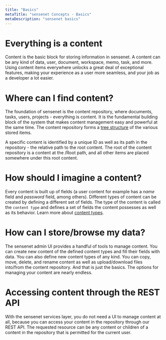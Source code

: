 ```yaml
---
title: "Basics"
metaTitle: "sensenet Concepts - Basics"
metaDescription: "sensenet basics"
---
```


# Everything is a content

Content is the basic block for storing information in sensenet. A content can be any kind of data, user, document, workspace, memo, task, and more. Using content items everywhere unlocks a great deal of exceptional features, making your experience as a user more seamless, and your job as a developer a lot easier.

# Where can I find content?

The foundation of sensenet is the content repository, where documents, tasks, users, projects - everything is content. It is the fundamental building block of the system that makes content management easy and powerful at the same time. The content repository forms a [tree structure](/concepts/basics/02-content-tree) of the various stored items.

A specific content is identified by a unique ID as well as its path in the repository - the relative path to the root content. The root of the content repository is a content at the /Root path, and all other items are placed somewhere under this root content.

# How should I imagine a content?

Every content is built up of fields (a user content for example has a *name* field and *password* field, among others). Different types of content can be created by defining a different set of fields. The type of the content is called the ```content type``` and defines a set of fields the content possesses as well as its behavior. Learn more about [content types](/concepts/content-types).

# How can I store/browse my data?

The sensenet admin UI provides a handful of tools to manage content. You can create new content of the defined content types and fill their fields with data. You can also define new content types of any kind. You can copy, move, delete, and rename content as well as upload/download files into/from the content repository. And that is just the basics. The options for managing your content are nearly endless.

# Accessing content through the REST API

With the sensenet services layer, you do not need a UI to manage content at all, because you can access your content in the repository through our REST API. The requested resource can be any content or children of a content in the repository that is permitted for the current user.

